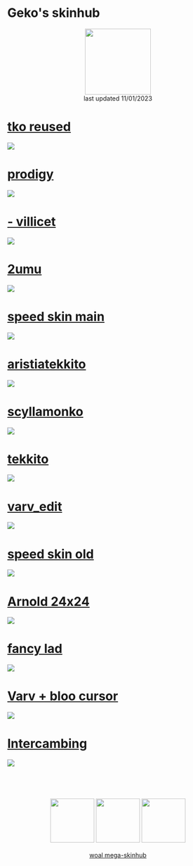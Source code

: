 # Geko's skinhub
<p align="center">
<a href="https://osu.ppy.sh/users/19550805">
  <img src="https://a.ppy.sh/19550805"  
       width="150"
       height="150"></a>
<br>
last updated 11/01/2023
</p>



# [tko reused](https://github.com/rudj-skinhub/woal/raw/tyfh/reused/tko%20reused.osk)
[![](https://osu.ppy.sh/ss/18330165/692a)](https://github.com/rudj-skinhub/woal/raw/tyfh/reused/tko%20reused.osk)

# [prodigy](https://ryh.s-ul.eu/CwyJqZCM)
![](https://osu.ppy.sh/ss/17913985/2473)

# [- villicet](https://github.com/rudj-skinhub/woal/raw/tyfh/reused/-%20villicet.osk)
[![](https://osu.ppy.sh/ss/18330650/1912)](https://github.com/rudj-skinhub/woal/raw/tyfh/reused/-%20villicet.osk)

# [2umu](https://github.com/rudj-skinhub/woal/raw/tyfh/reused/2umu.osk)
[![](https://osu.ppy.sh/ss/18330662/eb2d)](https://github.com/rudj-skinhub/woal/raw/tyfh/reused/2umu.osk)

# [speed skin main](https://github.com/rudj-skinhub/woal/raw/tyfh/ninerik/nin24x24.osk)
[![](https://osu.ppy.sh/ss/18358522/18f7)](https://github.com/rudj-skinhub/woal/raw/tyfh/ninerik/nin24x24.osk)

# [aristiatekkito](https://github.com/rudj-skinhub/woal/raw/tyfh/ninerik/aristiatekkito.osk)
[![](https://osu.ppy.sh/ss/18358518/cf11)](https://github.com/rudj-skinhub/woal/raw/tyfh/ninerik/aristiatekkito.osk)

# [scyllamonko](https://github.com/rudj-skinhub/woal/raw/tyfh/ninerik/scyllamonko.osk)
[![](https://osu.ppy.sh/ss/18358525/b8f1)](https://github.com/rudj-skinhub/woal/raw/tyfh/ninerik/scyllamonko.osk)

# [tekkito](https://github.com/rudj-skinhub/woal/raw/tyfh/ninerik/tekkito.osk)
[![](https://osu.ppy.sh/ss/18358539/78ca)](https://github.com/rudj-skinhub/woal/raw/tyfh/ninerik/tekkito.osk)

# [varv_edit](https://github.com/rudj-skinhub/woal/raw/tyfh/ninerik/varv%20edit.osk)
[![](https://osu.ppy.sh/ss/18358542/0944)](https://github.com/rudj-skinhub/woal/raw/tyfh/ninerik/varv%20edit.osk)

# [speed skin old](https://github.com/rudj-skinhub/woal/raw/tyfh/ninerik/ninerik%20old.osk)
[![](https://osu.ppy.sh/ss/18127526/c02b)](https://github.com/rudj-skinhub/woal/raw/tyfh/ninerik/ninerik%20old.osk)

# [Arnold 24x24](https://github.com/rudj-skinhub/woal/raw/tyfh/ninerik/Arnold24x24.osk)
[![](https://osu.ppy.sh/ss/18127514/594e)](https://github.com/rudj-skinhub/woal/raw/tyfh/ninerik/Arnold24x24.osk)

# [fancy lad](https://github.com/rudj-skinhub/woal/raw/tyfh/ninerik/fancy%20lad.osk)
[![](https://osu.ppy.sh/ss/18127519/e37b)](https://github.com/rudj-skinhub/woal/raw/tyfh/ninerik/fancy%20lad.osk)

# [Varv + bloo cursor](https://github.com/rudj-skinhub/woal/raw/tyfh/ninerik/Varvalian%20%2B%20bloo%20cursor.osk)
[![](https://osu.ppy.sh/ss/18127524/707a)](https://github.com/rudj-skinhub/woal/raw/tyfh/ninerik/Varvalian%20%2B%20bloo%20cursor.osk)

# [Intercambing](https://github.com/rudj-skinhub/woal/raw/tyfh/ninerik/Intercambing.osk)
[![](https://osu.ppy.sh/ss/18127521/9c1b)](https://github.com/rudj-skinhub/woal/raw/tyfh/ninerik/Intercambing.osk)

#
<p align="center">
  <br></br>
  <a href="https://www.twitch.tv/geko_727">
  <img src="https://i.imgur.com/HM030lk.png" 
       width="100" 
       height="100"></a>
  <a href="https://www.youtube.com/channel/UC9pR92e8IvNI2cdvP7XbHHQ">
  <img src="https://i.imgur.com/YWbDUUy.png"  
       width="100" 
       height="100"></a>
  <a href="https://twitter.com/gekodontmiss">
  <img src="https://i.imgur.com/PUQ5uWf.png" 
       width="100" 
       height="100"></a>
  <br></br>
  <a href="README.md">woal mega-skinhub</a>
 </p>
